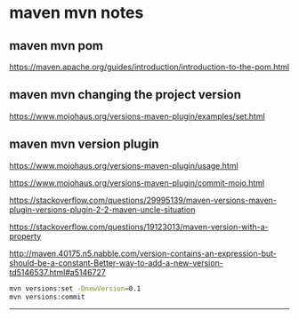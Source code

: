 # maven mvn notes

## maven mvn pom

<https://maven.apache.org/guides/introduction/introduction-to-the-pom.html>

## maven mvn changing the project version

<https://www.mojohaus.org/versions-maven-plugin/examples/set.html>

## maven mvn version plugin

<https://www.mojohaus.org/versions-maven-plugin/usage.html>

<https://www.mojohaus.org/versions-maven-plugin/commit-mojo.html>

<https://stackoverflow.com/questions/29995139/maven-versions-maven-plugin-versions-plugin-2-2-maven-uncle-situation>

<https://stackoverflow.com/questions/19123013/maven-version-with-a-property>

<http://maven.40175.n5.nabble.com/version-contains-an-expression-but-should-be-a-constant-Better-way-to-add-a-new-version-td5146537.html#a5146727>

```bash
mvn versions:set -DnewVersion=0.1
mvn versions:commit
```

---
